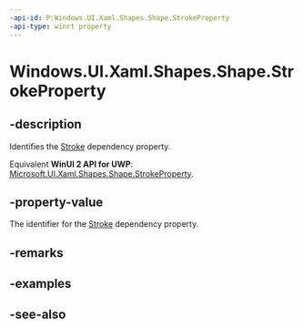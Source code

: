 ```yaml
---
-api-id: P:Windows.UI.Xaml.Shapes.Shape.StrokeProperty
-api-type: winrt property
---
```


<!-- Property syntax
public Windows.UI.Xaml.DependencyProperty StrokeProperty { get; }
-->

# Windows.UI.Xaml.Shapes.Shape.StrokeProperty

## -description
Identifies the [Stroke](shape_stroke.md) dependency property.

Equivalent **WinUI 2 API for UWP**: [Microsoft.UI.Xaml.Shapes.Shape.StrokeProperty](/windows/winui/api/microsoft.ui.xaml.shapes.shape.strokeproperty).

## -property-value
The identifier for the [Stroke](shape_stroke.md) dependency property.

## -remarks

## -examples

## -see-also
